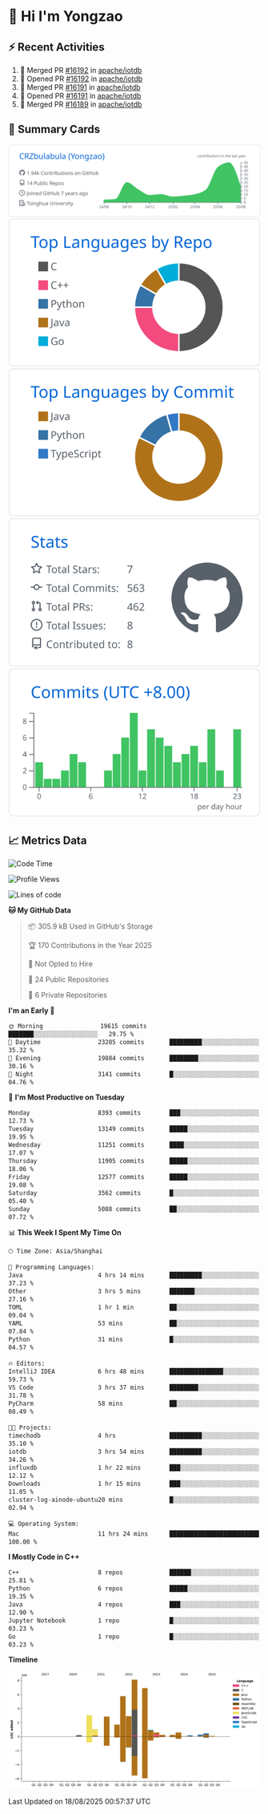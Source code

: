 # 👋 Hi I'm Yongzao

## ⚡ Recent Activities
<!--START_SECTION:activity-->
1. 🎉 Merged PR [#16192](https://github.com/apache/iotdb/pull/16192) in [apache/iotdb](https://github.com/apache/iotdb)
2. 💪 Opened PR [#16192](https://github.com/apache/iotdb/pull/16192) in [apache/iotdb](https://github.com/apache/iotdb)
3. 🎉 Merged PR [#16191](https://github.com/apache/iotdb/pull/16191) in [apache/iotdb](https://github.com/apache/iotdb)
4. 💪 Opened PR [#16191](https://github.com/apache/iotdb/pull/16191) in [apache/iotdb](https://github.com/apache/iotdb)
5. 🎉 Merged PR [#16189](https://github.com/apache/iotdb/pull/16189) in [apache/iotdb](https://github.com/apache/iotdb)
<!--END_SECTION:activity-->

## 🎑 Summary Cards

[![](https://raw.githubusercontent.com/CRZbulabula/CRZbulabula/main/profile-summary-card-output/github/0-profile-details.svg)](https://github.com/vn7n24fzkq/github-profile-summary-cards)
[![](https://raw.githubusercontent.com/CRZbulabula/CRZbulabula/main/profile-summary-card-output/github/1-repos-per-language.svg)](https://github.com/vn7n24fzkq/github-profile-summary-cards) [![](https://raw.githubusercontent.com/CRZbulabula/CRZbulabula/main/profile-summary-card-output/github/2-most-commit-language.svg)](https://github.com/vn7n24fzkq/github-profile-summary-cards)
[![](https://raw.githubusercontent.com/CRZbulabula/CRZbulabula/main/profile-summary-card-output/github/3-stats.svg)](https://github.com/vn7n24fzkq/github-profile-summary-cards) [![](https://raw.githubusercontent.com/CRZbulabula/CRZbulabula/main/profile-summary-card-output/github/4-productive-time.svg)](https://github.com/vn7n24fzkq/github-profile-summary-cards)

## 📈 Metrics Data

<!--START_SECTION:waka-->
![Code Time](http://img.shields.io/badge/Code%20Time-1%2C130%20hrs%2032%20mins-blue)

![Profile Views](http://img.shields.io/badge/Profile%20Views-1-blue)

![Lines of code](https://img.shields.io/badge/From%20Hello%20World%20I%27ve%20Written-35.8%20million%20lines%20of%20code-blue)

**🐱 My GitHub Data** 

> 📦 305.9 kB Used in GitHub's Storage 
 > 
> 🏆 170 Contributions in the Year 2025
 > 
> 🚫 Not Opted to Hire
 > 
> 📜 24 Public Repositories 
 > 
> 🔑 6 Private Repositories 
 > 
**I'm an Early 🐤** 

```text
🌞 Morning                19615 commits       ███████░░░░░░░░░░░░░░░░░░   29.75 % 
🌆 Daytime                23285 commits       █████████░░░░░░░░░░░░░░░░   35.32 % 
🌃 Evening                19884 commits       ████████░░░░░░░░░░░░░░░░░   30.16 % 
🌙 Night                  3141 commits        █░░░░░░░░░░░░░░░░░░░░░░░░   04.76 % 
```
📅 **I'm Most Productive on Tuesday** 

```text
Monday                   8393 commits        ███░░░░░░░░░░░░░░░░░░░░░░   12.73 % 
Tuesday                  13149 commits       █████░░░░░░░░░░░░░░░░░░░░   19.95 % 
Wednesday                11251 commits       ████░░░░░░░░░░░░░░░░░░░░░   17.07 % 
Thursday                 11905 commits       █████░░░░░░░░░░░░░░░░░░░░   18.06 % 
Friday                   12577 commits       █████░░░░░░░░░░░░░░░░░░░░   19.08 % 
Saturday                 3562 commits        █░░░░░░░░░░░░░░░░░░░░░░░░   05.40 % 
Sunday                   5088 commits        ██░░░░░░░░░░░░░░░░░░░░░░░   07.72 % 
```


📊 **This Week I Spent My Time On** 

```text
🕑︎ Time Zone: Asia/Shanghai

💬 Programming Languages: 
Java                     4 hrs 14 mins       █████████░░░░░░░░░░░░░░░░   37.23 % 
Other                    3 hrs 5 mins        ███████░░░░░░░░░░░░░░░░░░   27.16 % 
TOML                     1 hr 1 min          ██░░░░░░░░░░░░░░░░░░░░░░░   09.04 % 
YAML                     53 mins             ██░░░░░░░░░░░░░░░░░░░░░░░   07.84 % 
Python                   31 mins             █░░░░░░░░░░░░░░░░░░░░░░░░   04.57 % 

🔥 Editors: 
IntelliJ IDEA            6 hrs 48 mins       ███████████████░░░░░░░░░░   59.73 % 
VS Code                  3 hrs 37 mins       ████████░░░░░░░░░░░░░░░░░   31.78 % 
PyCharm                  58 mins             ██░░░░░░░░░░░░░░░░░░░░░░░   08.49 % 

🐱‍💻 Projects: 
timechodb                4 hrs               █████████░░░░░░░░░░░░░░░░   35.10 % 
iotdb                    3 hrs 54 mins       █████████░░░░░░░░░░░░░░░░   34.26 % 
influxdb                 1 hr 22 mins        ███░░░░░░░░░░░░░░░░░░░░░░   12.12 % 
Downloads                1 hr 15 mins        ███░░░░░░░░░░░░░░░░░░░░░░   11.05 % 
cluster-log-ainode-ubuntu20 mins             █░░░░░░░░░░░░░░░░░░░░░░░░   02.94 % 

💻 Operating System: 
Mac                      11 hrs 24 mins      █████████████████████████   100.00 % 
```

**I Mostly Code in C++** 

```text
C++                      8 repos             ██████░░░░░░░░░░░░░░░░░░░   25.81 % 
Python                   6 repos             █████░░░░░░░░░░░░░░░░░░░░   19.35 % 
Java                     4 repos             ███░░░░░░░░░░░░░░░░░░░░░░   12.90 % 
Jupyter Notebook         1 repo              █░░░░░░░░░░░░░░░░░░░░░░░░   03.23 % 
Go                       1 repo              █░░░░░░░░░░░░░░░░░░░░░░░░   03.23 % 
```



**Timeline**

![Lines of Code chart](https://raw.githubusercontent.com/CRZbulabula/CRZbulabula/main/assets/bar_graph.png)


 Last Updated on 18/08/2025 00:57:37 UTC
<!--END_SECTION:waka-->


